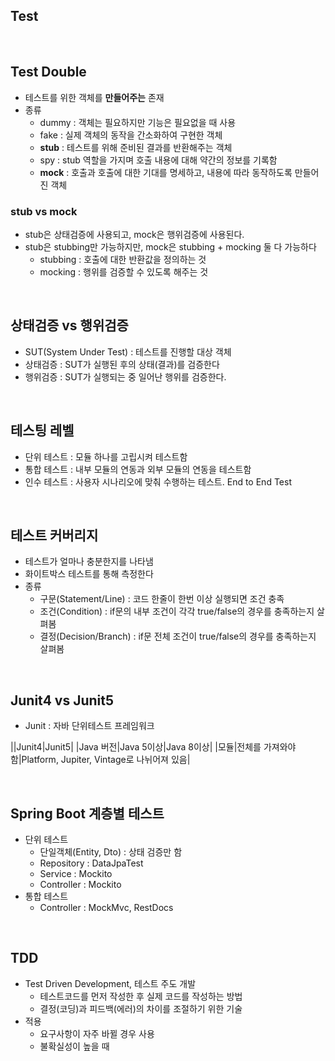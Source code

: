 ## Test

<br>

## Test Double

- 테스트를 위한 객체를 **만들어주는** 존재
- 종류
    - dummy : 객체는 필요하지만 기능은 필요없을 때 사용
    - fake : 실제 객체의 동작을 간소화하여 구현한 객체
    - **stub** : 테스트를 위해 준비된 결과를 반환해주는 객체
    - spy : stub 역할을 가지며 호출 내용에 대해 약간의 정보를 기록함
    - **mock** : 호출과 호출에 대한 기대를 명세하고, 내용에 따라 동작하도록 만들어진 객체

### stub vs mock

- stub은 상태검증에 사용되고, mock은 행위검증에 사용된다.
- stub은 stubbing만 가능하지만, mock은 stubbing + mocking 둘 다 가능하다
    - stubbing : 호출에 대한 반환값을 정의하는 것
    - mocking : 행위를 검증할 수 있도록 해주는 것

<br>

## 상태검증 vs 행위검증

- SUT(System Under Test) : 테스트를 진행할 대상 객체
- 상태검증 : SUT가 실행된 후의 상태(결과)를 검증한다
- 행위검증 : SUT가 실행되는 중 일어난 행위를 검증한다.

<br>

## 테스팅 레벨

- 단위 테스트 : 모듈 하나를 고립시켜 테스트함
- 통합 테스트 : 내부 모듈의 연동과 외부 모듈의 연동을 테스트함
- 인수 테스트 : 사용자 시나리오에 맞춰 수행하는 테스트. End to End Test

<br>

## 테스트 커버리지

- 테스트가 얼마나 충분한지를 나타냄
- 화이트박스 테스트를 통해 측정한다
- 종류
    - 구문(Statement/Line) : 코드 한줄이 한번 이상 실행되면 조건 충족
    - 조건(Condition) : if문의 내부 조건이 각각 true/false의 경우를 충족하는지 살펴봄
    - 결정(Decision/Branch) : if문 전체 조건이 true/false의 경우를 충족하는지 살펴봄

<br>

## Junit4 vs Junit5

- Junit : 자바 단위테스트 프레임워크

||Junit4|Junit5|
|Java 버전|Java 5이상|Java 8이상|
|모듈|전체를 가져와야함|Platform, Jupiter, Vintage로 나뉘어져 있음|

<br>

## Spring Boot 계층별 테스트

- 단위 테스트
    - 단일객체(Entity, Dto) : 상태 검증만 함
    - Repository : DataJpaTest
    - Service : Mockito
    - Controller : Mockito
- 통합 테스트
    - Controller : MockMvc, RestDocs

<br>

## TDD

- Test Driven Development, 테스트 주도 개발
    - 테스트코드를 먼저 작성한 후 실제 코드를 작성하는 방법
    - 결정(코딩)과 피드백(에러)의 차이를 조절하기 위한 기술
- 적용
    - 요구사항이 자주 바뀔 경우 사용
    - 불확실성이 높을 때

<br>